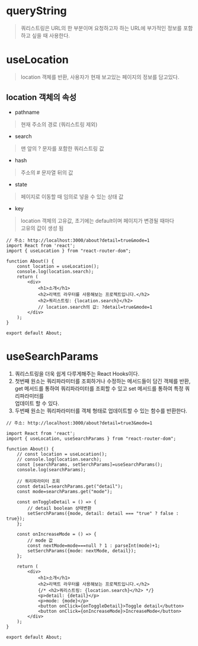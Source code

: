 # queryString
> 쿼리스트링은 URL의 한 부분이며 요청하고자 하는 URL에 부가적인 정보를 포함하고 싶을 때 사용한다.

# useLocation
> location 객체를 반환, 사용자가 현재 보고있는 페이지의 정보를 담고있다.

## location 객체의 속성
* pathname
> 현재 주소의 경로 (쿼리스트링 제외)
* search
> 맨 앞의 ? 문자를 포함한 쿼리스트링 값
* hash
> 주소의 # 문자열 뒤의 값
* state
> 페이지로 이동할 때 임의로 넣을 수 있는 상태 값
* key
> location 객체의 고유값, 초기에는 default이며 페이지가 변경될 때마다  
> 고유의 값이 생성 됨
```
// 주소: http://localhost:3000/about?detail=true&mode=1
import React from 'react';
import { useLocation } from "react-router-dom";

function About() {
    const location = useLocation();
    console.log(location.search);
    return (
        <div>
            <h1>소개</h1>
            <h2>리액트 라우터를 사용해보는 프로젝트입니다.</h2>
            <h2>쿼리스트링: {location.search}</h2>
            // location.search의 값: ?detail=true&mode=1
        </div>
    );
}

export default About;
```
# useSearchParams
1. 쿼리스트링을 더욱 쉽게 다루게해주는 React Hooks이다.
2. 첫번째 원소는 쿼리파라미터를 조회하거나 수정하는 메서드들이 담긴 객체를 반환,  
   get 메서드를 통하여 쿼리파라미터를 조회할 수 있고 set 메서드를 통하여 특정 쿼리파라미터를  
   업데이트 할 수 있다.
3. 두번째 원소는 쿼리파라미터를 객체 형태로 업데이트할 수 있는 함수를 반환한다.
```
// 주소: http://localhost:3000/about?detail=true3&mode=1
    
import React from 'react';
import { useLocation, useSearchParams } from "react-router-dom";

function About() {
    // const location = useLocation();
    // console.log(location.search);
    const [searchParams, setSerchParams]=useSearchParams();
    console.log(searchParams);

    // 쿼리파라미터 조회
    const detail=searchParams.get("detail");
    const mode=searchParams.get("mode");
   
    const onToggleDetail = () => {
        // detail boolean 상태변환
        setSerchParams({mode, detail: detail === "true" ? false : true});
    };

    const onIncreaseMode = () => {
        // mode 값 
        const nextMode=mode===null ? 1 : parseInt(mode)+1;
        setSerchParams({mode: nextMode, detail});
    };

    return (
        <div>
            <h1>소개</h1>
            <h2>리액트 라우터를 사용해보는 프로젝트입니다.</h2>
            {/* <h2>쿼리스트링: {location.search}</h2> */}
            <p>detail: {detail}</p>
            <p>mode: {mode}</p>
            <button onClick={onToggleDetail}>Toggle detail</button>
            <button onClick={onIncreaseMode}>IncreaseMode</button>
        </div>
    );
}

export default About;
```
